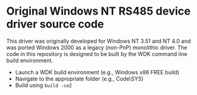 # Original Windows NT RS485 device driver source code
This driver was originally developed for Windows NT 3.51 and NT 4.0 and was ported Windows 2000 as a legacy (non-PnP) monolithic driver. The code in this repository is designed to be built by the WDK command line build environment. 

- Launch a WDK build environment (e.g., Windows x86 FREE build)
- Navigate to the appropriate folder (e.g., Code\SYS\)
- Build using `build -ceZ`



